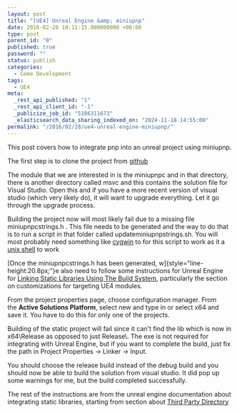 ```yaml
---
layout: post
title: "[UE4] Unreal Engine &amp; miniupnp"
date: 2016-02-28 10:11:15.000000000 +00:00
type: post
parent_id: "0"
published: true
password: ""
status: publish
categories:
  - Game Development
tags:
  - UE4
meta:
  _rest_api_published: "1"
  _rest_api_client_id: "-1"
  _publicize_job_id: "5186311673"
  _elasticsearch_data_sharing_indexed_on: "2024-11-18 14:55:00"
permalink: "/2016/02/28/ue4-unreal-engine-miniupnp/"
---
```


This post covers how to integrate pnp into an unreal project using miniupnp.

The first step is to clone the project from
[github](https://github.com/miniupnp/miniupnp/)

The module that we are interested in is the miniupnpc and in that directory,
there is another directory called msvc and this contains the solution file for
Visual Studio. Open this and if you have a more recent version of visual studio
(which very likely do), it will want to upgrade everything. Let it go through
the upgrade process.

Building the project now will most likely fail due to a missing file
miniupnpcstrings.h . This file needs to be generated and the way to do that is
to run a script in that folder called updateminiupnpstrings.sh. You will most
probably need something like [cygwin](https://www.cygwin.com/) to for this
script to work as it a [unix shell](https://en.wikipedia.org/wiki/Unix_shell) to
work

[Once the miniupnpcstrings.h has been generated,
w]{style="line-height:20.8px;"}e also need to follow some instructions for
Unreal Engine
for [Linking Static Libraries Using The Build System](https://wiki.unrealengine.com/Linking_Static_Libraries_Using_The_Build_System),
particularly the section on customizations for targeting UE4 modules.

From the project properties page, choose configuration manager. From
the **Active Solutions Platform**, select new and type in or select x64 and save
it. You have to do this for only one of the projects.

Building of the static project will fail since it can\'t find the lib which is
now in x64\\Release as opposed to just Release\\. The exe is not required for
integrating with Unreal Engine, but if you want to complete the build, just fix
the path in Project Properties -\> Linker -\> Input.

You should choose the release build instead of the debug build and you should
now be able to build the solution from visual studio. It did pop up some
warnings for me, but the build completed successfully.

The rest of the instructions are from the unreal engine documentation about
integrating static libraries, starting from section about
[Third Party Directory](https://wiki.unrealengine.com/Linking_Static_Libraries_Using_The_Build_System#Third_Party_Directory)
